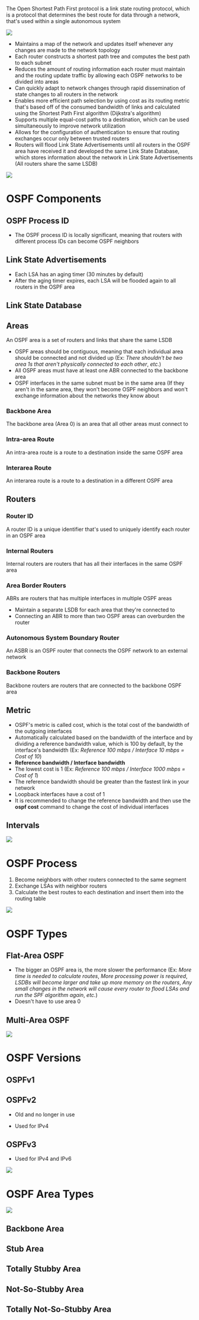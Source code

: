 The Open Shortest Path First protocol is a link state routing protocol, which is a protocol that determines the best route for data through a network, that's used within a single autonomous system

![](https://github.com/JonmarCorpuz/SecondBrain/blob/main/Assets/The-Role-of-the-Area-Border-Router-ABR.png)

* Maintains a map of the network and updates itself whenever any changes are made to the network topology
* Each router constructs a shortest path tree and computes the best path to each subnet
* Reduces the amount of routing information each router must maintain and the routing update traffic by allowing each OSPF networks to be divided into areas
* Can quickly adapt to network changes through rapid dissemination of state changes to all routers in the network
* Enables more efficient path selection by using cost as its routing metric that's based off of the consumed bandwidth of links and calculated using the Shortest Path First algorithm (Dijkstra's algorithm)
* Supports multiple equal-cost paths to a destination, which can be used simultaneously to improve network utilization
* Allows for the configuration of authentication to ensure that routing exchanges occur only between trusted routers
* Routers will flood Link State Advertisements until all routers in the OSPF area have received it and developed the same Link State Database, which stores information about the network in Link State Advertisements (All routers share the same LSDB)

![](https://github.com/JonmarCorpuz/SecondBrain/blob/main/Assets/Whitespace.png)

# OSPF Components

## OSPF Process ID

* The OSPF process ID is locally significant, meaning that routers with different process IDs can become OSPF neighbors

## Link State Advertisements

* Each LSA has an aging timer (30 minutes by default)
* After the aging timer expires, each LSA will be flooded again to all routers in the OSPF area

## Link State Database

## Areas

An OSPF area is a set of routers and links that share the same LSDB

* OSPF areas should be contiguous, meaning that each individual area should be connected and not divided up (Ex: *There shouldn't be two area 1s that aren't physically connected to each other*, *etc.*)
* All OSPF areas must have at least one ABR connected to the backbone area
* OSPF interfaces in the same subnet must be in the same area (If they aren't in the same area, they won't become OSPF neighbors and won't exchange information about the networks they know about

### Backbone Area

The backbone area (Area 0) is an area that all other areas must connect to

### Intra-area Route

An intra-area route is a route to a destination inside the same OSPF area

### Interarea Route

An interarea route is a route to a destination in a different OSPF area

## Routers

### Router ID

A router ID is a unique identifier that's used to uniquely identify each router in an OSPF area

### Internal Routers

Internal routers are routers that has all their interfaces in the same OSPF area

### Area Border Routers

ABRs are routers that has multiple interfaces in multiple OSPF areas

* Maintain a separate LSDB for each area that they're connected to
* Connecting an ABR to more than two OSPF areas can overburden the router

### Autonomous System Boundary Router

An ASBR is an OSPF router that connects the OSPF network to an external network

### Backbone Routers

Backbone routers are routers that are connected to the backbone OSPF area

## Metric

* OSPF's metric is called cost, which is the total cost of the bandwidth of the outgoing interfaces
* Automatically calculated based on the bandwidth of the interface and by dividing a reference bandwidth value, which is 100 by default, by the interface's bandwidth (Ex: *Reference 100 mbps / Interface 10 mbps = Cost of 10*)
* **Reference bandwidth / Interface bandwidth**
* The lowest cost is 1 (Ex: *Reference 100 mbps / Interface 1000 mbps = Cost of 1*)
* The reference bandwidth should be greater than the fastest link in your network
* Loopback interfaces have a cost of 1
* It is recommended to change the reference bandwidth and then use the **ospf cost** command to change the cost of individual interfaces

## Intervals

![](https://github.com/JonmarCorpuz/SecondBrain/blob/main/Assets/Whitespace.png)

# OSPF Process

1. Become neighbors with other routers connected to the same segment
2. Exchange LSAs with neighbor routers
3. Calculate the best routes to each destination and insert them into the routing table

![](https://github.com/JonmarCorpuz/SecondBrain/blob/main/Assets/Whitespace.png)

# OSPF Types

## Flat-Area OSPF

* The bigger an OSPF area is, the more slower the performance (Ex: *More time is needed to calculate routes*, *More processing power is required*, *LSDBs will become larger and take up more memory on the routers*, *Any small changes in the network will cause every router to flood LSAs and run the SPF algorithm again*, *etc.*)
* Doesn't have to use area 0

## Multi-Area OSPF

![](https://github.com/JonmarCorpuz/SecondBrain/blob/main/Assets/Whitespace.png)

# OSPF Versions

## OSPFv1

## OSPFv2

* Old and no longer in use

* Used for IPv4

## OSPFv3

* Used for IPv4 and IPv6

![](https://github.com/JonmarCorpuz/SecondBrain/blob/main/Assets/Whitespace.png)

# OSPF Area Types

![](https://github.com/JonmarCorpuz/SecondBrain/blob/main/Assets/ospf-stub-areas.png)

## Backbone Area

## Stub Area

## Totally Stubby Area

## Not-So-Stubby Area

## Totally Not-So-Stubby Area
